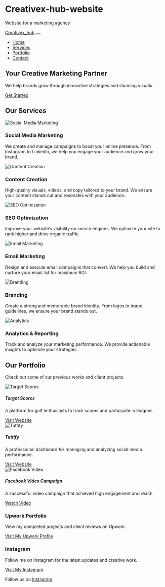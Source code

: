 # Creativex-hub-website
Website for a marketing agency
<!DOCTYPE html>
<html lang="en">
<head>
  <meta charset="UTF-8">
  <meta name="viewport" content="width=device-width, initial-scale=1.0">
  <title>Creativex_hub - Marketing Agency</title>
  <link href="https://cdn.jsdelivr.net/npm/bootstrap@5.3.0/dist/css/bootstrap.min.css" rel="stylesheet">
  <link rel="stylesheet" href="styles.css">
</head>
<body>
  <!-- Navbar -->
  <nav class="navbar navbar-expand-lg navbar-dark bg-dark">
    <div class="container">
      <a class="navbar-brand" href="#">Creativex_hub</a>
      <button class="navbar-toggler" type="button" data-bs-toggle="collapse" data-bs-target="#navbarNav">
        <span class="navbar-toggler-icon"></span>
      </button>
      <div class="collapse navbar-collapse" id="navbarNav">
        <ul class="navbar-nav ms-auto">
          <li class="nav-item"><a class="nav-link" href="#home">Home</a></li>
          <li class="nav-item"><a class="nav-link" href="#services">Services</a></li>
          <li class="nav-item"><a class="nav-link" href="#portfolio">Portfolio</a></li>
          <li class="nav-item"><a class="nav-link" href="#contact">Contact</a></li>
        </ul>
      </div>
    </div>
  </nav>

  <!-- Hero Section -->
  <section id="home" class="hero-section text-center text-white">
    <div class="container">
      <h1 class="display-4">Your Creative Marketing Partner</h1>
      <p class="lead">We help brands grow through innovative strategies and stunning visuals.</p>
      <a href="#contact" class="btn btn-primary btn-lg">Get Started</a>
    </div>
  </section>

  <!-- Services Section -->
 <section id="services" class="py-5">
  <div class="container">
    <h2 class="text-center mb-4">Our Services</h2>
    <div class="row">
      <div class="col-md-4 text-center">
        <img src="images/IMG_1001.jpg" alt="Social Media Marketing" class="img-fluid rounded mb-3">
        <h3>Social Media Marketing</h3>
        <p>We create and manage campaigns to boost your online presence. From Instagram to LinkedIn, we help you engage your audience and grow your brand.</p>
      </div>
      <div class="col-md-4 text-center">
        <img src="images/IMG_1002.jpg" alt="Content Creation" class="img-fluid rounded mb-3">
        <h3>Content Creation</h3>
        <p>High-quality visuals, videos, and copy tailored to your brand. We ensure your content stands out and resonates with your audience.</p>
      </div>
      <div class="col-md-4 text-center">
        <img src="images/IMG_1002.jpg" alt="SEO Optimization" class="img-fluid rounded mb-3">
        <h3>SEO Optimization</h3>
        <p>Improve your website’s visibility on search engines. We optimize your site to rank higher and drive organic traffic.</p>
      </div>
    </div>
    <div class="row mt-4">
      <div class="col-md-4 text-center">
        <img src="images/IMG_1002.jpg" alt="Email Marketing" class="img-fluid rounded mb-3">
        <h3>Email Marketing</h3>
        <p>Design and execute email campaigns that convert. We help you build and nurture your email list for maximum ROI.</p>
      </div>
      <div class="col-md-4 text-center">
        <img src="images/IMG_1010.PNG" alt="Branding" class="img-fluid rounded mb-3">
        <h3>Branding</h3>
        <p>Create a strong and memorable brand identity. From logos to brand guidelines, we ensure your brand stands out.</p>
      </div>
      <div class="col-md-4 text-center">
        <img src="images/IMG_1010.jpg" alt="Analytics" class="img-fluid rounded mb-3">
        <h3>Analytics & Reporting</h3>
        <p>Track and analyze your marketing performance. We provide actionable insights to optimize your strategies.</p>
      </div>
    </div>
  </div>
<section id="portfolio" class="py-5 bg-light">
  <div class="container">
    <h2 class="text-center mb-4">Our Portfolio</h2>
    <p class="text-center mb-5">Check out some of our previous works and client projects.</p>
    <div class="row">
      <!-- Target Scores Project -->
      <div class="col-md-4 mb-4">
        <div class="card h-100">
          <img src="images/IMG_2296.jpg" alt="Target Scores" class="card-img-top">
          <div class="card-body">
            <h5 class="card-title">Target Scores</h5>
            <p class="card-text">A platform for golf enthusiasts to track scores and participate in leagues.</p>
            <a href="http://www.targetscores.com.au" target="_blank" class="btn btn-primary">
              Visit Website
            </a>
          </div>
        </div>
      </div>
      <!-- Tuttify Project -->
      <div class="col-md-4 mb-4">
        <div class="card h-100">
          <img src="images/1004.jpg" alt="Tuttify" class="card-img-top">
          <div class="card-body">
            <h5 class="card-title">Tuttify</h5>
            <p class="card-text">A professional dashboard for managing and analyzing social media performance.</p>
            <a href="https://tuttify.io" target="_blank" class="btn btn-primary">
              Visit Website
            </a>
          </div>
        </div>
      </div>
      <!-- Facebook Video Project -->
      <div class="col-md-4 mb-4">
        <div class="card h-100">
          <img src="images/facebook-video.jpg" alt="Facebook Video" class="card-img-top">
          <div class="card-body">
            <h5 class="card-title">Facebook Video Campaign</h5>
            <p class="card-text">A successful video campaign that achieved high engagement and reach.</p>
            <a href="https://fb.watch/m5b9HEda21/" target="_blank" class="btn btn-primary">
              Watch Video
            </a>
          </div>
        </div>
      </div>
    </div>
    <div class="row mt-4">
      <!-- Upwork Profile -->
      <div class="col-md-6 mb-4">
        <div class="card h-100">
          <div class="card-body text-center">
            <h3 class="card-title">Upwork Portfolio</h3>
            <p class="card-text">View my completed projects and client reviews on Upwork.</p>
            <a href="https://www.upwork.com/freelancers/~011abe2450b2c392d0" target="_blank" class="btn btn-primary">
              Visit My Upwork Profile
            </a>
          </div>
        </div>
      </div>
      <!-- Instagram Profile -->
      <div class="col-md-6 mb-4">
        <div class="card h-100">
          <div class="card-body text-center">
            <h3 class="card-title">Instagram</h3>
            <p class="card-text">Follow me on Instagram for the latest updates and creative work.</p>
            <a href="https://www.instagram.com/Creativex_hub" target="_blank" class="btn btn-primary">
              Visit My Instagram
            </a>
          </div>
        </div>
      </div>
    </div>
  </div>
</section>
        </div>
      </div>
    </div>
  </section>

  <!-- Footer -->
  <footer class="bg-dark text-white text-center py-3">
    <p>Follow us on <a href="https://instagram.com/Creativex_hub" target="_blank" class="text-white">Instagram</a></p>
  </footer>

  <script src="https://cdn.jsdelivr.net/npm/bootstrap@5.3.0/dist/js/bootstrap.bundle.min.js"></script>
</body>
</html>
